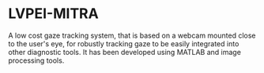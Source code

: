 LVPEI-MITRA
===========
A low cost gaze tracking system, that is based on a webcam mounted close to the user's eye, for robustly tracking gaze to be easily integrated into other diagnostic tools. It has been developed using MATLAB and image processing tools.
